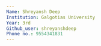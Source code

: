 ```yaml
---
Name: Shreyansh Deep
Institution: Galgotias University
Year: 3rd
Github_user: shreyanshdeep
Phone no.: 9554341831
---
```


